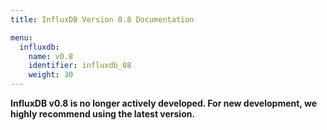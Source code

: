 ```yaml
---
title: InfluxDB Version 0.8 Documentation

menu:
  influxdb:
    name: v0.8
    identifier: influxdb_08
    weight: 30
---
```


__InfluxDB v0.8 is no longer actively developed.
For new development, we highly recommend using the latest version.__
